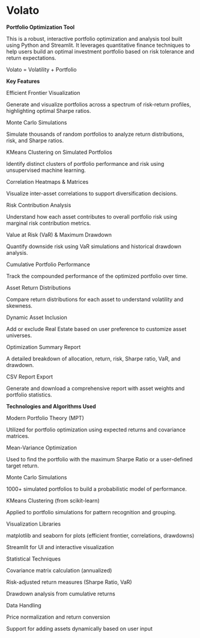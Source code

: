 # Volato

**Portfolio Optimization Tool**

This is a robust, interactive portfolio optimization and analysis tool built using Python and Streamlit. It leverages quantitative finance techniques to help users build an optimal investment portfolio based on risk tolerance and return expectations.

Volato = Volatility + Portfolio

**Key Features**

Efficient Frontier Visualization

Generate and visualize portfolios across a spectrum of risk-return profiles, highlighting optimal Sharpe ratios.

Monte Carlo Simulations

Simulate thousands of random portfolios to analyze return distributions, risk, and Sharpe ratios.

KMeans Clustering on Simulated Portfolios

Identify distinct clusters of portfolio performance and risk using unsupervised machine learning.

Correlation Heatmaps & Matrices

Visualize inter-asset correlations to support diversification decisions.

Risk Contribution Analysis

Understand how each asset contributes to overall portfolio risk using marginal risk contribution metrics.

Value at Risk (VaR) & Maximum Drawdown

Quantify downside risk using VaR simulations and historical drawdown analysis.

Cumulative Portfolio Performance

Track the compounded performance of the optimized portfolio over time.

Asset Return Distributions

Compare return distributions for each asset to understand volatility and skewness.

Dynamic Asset Inclusion

Add or exclude Real Estate based on user preference to customize asset universes.

Optimization Summary Report

A detailed breakdown of allocation, return, risk, Sharpe ratio, VaR, and drawdown.

CSV Report Export

Generate and download a comprehensive report with asset weights and portfolio statistics.

**Technologies and Algorithms Used**

Modern Portfolio Theory (MPT)

Utilized for portfolio optimization using expected returns and covariance matrices.

Mean-Variance Optimization

Used to find the portfolio with the maximum Sharpe Ratio or a user-defined target return.

Monte Carlo Simulations

1000+ simulated portfolios to build a probabilistic model of performance.

KMeans Clustering (from scikit-learn)

Applied to portfolio simulations for pattern recognition and grouping.

Visualization Libraries

matplotlib and seaborn for plots (efficient frontier, correlations, drawdowns)

Streamlit for UI and interactive visualization

Statistical Techniques

Covariance matrix calculation (annualized)

Risk-adjusted return measures (Sharpe Ratio, VaR)

Drawdown analysis from cumulative returns

Data Handling

Price normalization and return conversion

Support for adding assets dynamically based on user input


